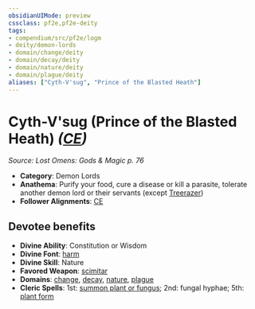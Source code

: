 ```yaml
---
obsidianUIMode: preview
cssclass: pf2e,pf2e-deity
tags:
- compendium/src/pf2e/logm
- deity/demon-lords
- domain/change/deity
- domain/decay/deity
- domain/nature/deity
- domain/plague/deity
aliases: ["Cyth-V'sug", "Prince of the Blasted Heath"]
---
```

# Cyth-V'sug (Prince of the Blasted Heath) *([CE](/rules/traits/chaotic-evil-b1.md))*  
*Source: Lost Omens: Gods & Magic p. 76*  

- **Category**: Demon Lords
- **Anathema**: Purify your food, cure a disease or kill a parasite, tolerate another demon lord or their servants (except [Treerazer](/compendium/setting/deities/treerazer-b1.md))
- **Follower Alignments**: [CE](/rules/traits/chaotic-evil-b1.md)

## Devotee benefits

- **Divine Ability**: Constitution or Wisdom
- **Divine Font**: [harm](/compendium/spells/harm.md)
- **Divine Skill**: Nature
- **Favored Weapon**: [scimitar](/compendium/equipment/items/scimitar.md)
- **Domains**: [change](/compendium/setting/domains.md#Change), [decay](/compendium/setting/domains.md#Decay), [nature](/compendium/setting/domains.md#Nature), [plague](/compendium/setting/domains.md#Plague)
- **Cleric Spells**: 1st: [summon plant or fungus](/compendium/spells/summon-plant-or-fungus.md); 2nd: fungal hyphae; 5th: [plant form](/compendium/spells/plant-form.md)